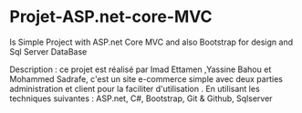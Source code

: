 # Projet-ASP.net-core-MVC
Is Simple Project with ASP.net Core MVC and also Bootstrap for design and Sql Server DataBase



Description : ce projet est réalisé par Imad Ettamen ,Yassine Bahou et Mohammed Sadrafe, c'est un site e-commerce simple avec deux parties administration et client pour la faciliter d'utilisation . En utilisant les techniques suivantes : ASP.net, C#, Bootstrap, Git & Github, Sqlserver









